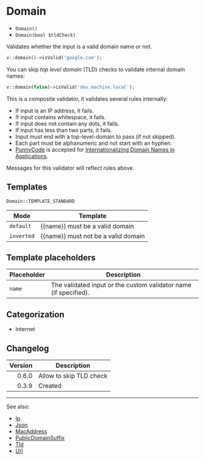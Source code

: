 # Domain

- `Domain()`
- `Domain(bool $tldCheck)`

Validates whether the input is a valid domain name or not.

```php
v::domain()->isValid('google.com');
```

You can skip *top level domain* (TLD) checks to validate internal
domain names:

```php
v::domain(false)->isValid('dev.machine.local');
```

This is a composite validator, it validates several rules
internally:

- If input is an IP address, it fails.
- If input contains whitespace, it fails.
- If input does not contain any dots, it fails.
- If input has less than two parts, it fails.
- Input must end with a top-level-domain to pass (if not skipped).
- Each part must be alphanumeric and not start with an hyphen.
- [PunnyCode][] is accepted for [Internationalizing Domain Names in Applications][IDNA].

Messages for this validator will reflect rules above.

## Templates

`Domain::TEMPLATE_STANDARD`

| Mode       | Template                            |
|------------|-------------------------------------|
| `default`  | {{name}} must be a valid domain     |
| `inverted` | {{name}} must not be a valid domain |

## Template placeholders

| Placeholder | Description                                                      |
|-------------|------------------------------------------------------------------|
| `name`      | The validated input or the custom validator name (if specified). |

## Categorization

- Internet

## Changelog

| Version | Description             |
|--------:|-------------------------|
|   0.6.0 | Allow to skip TLD check |
|   0.3.9 | Created                 |

***
See also:

- [Ip](Ip.md)
- [Json](Json.md)
- [MacAddress](MacAddress.md)
- [PublicDomainSuffix](PublicDomainSuffix.md)
- [Tld](Tld.md)
- [Url](Url.md)

[PunnyCode]: http://en.wikipedia.org/wiki/Punycode "Wikipedia: Punnycode"
[IDNA]: http://en.wikipedia.org/wiki/Internationalized_domain_name#Internationalizing_Domain_Names_in_Applications "Wikipedia: Internationalized domain name"
